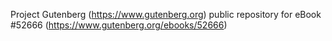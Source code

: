 Project Gutenberg (https://www.gutenberg.org) public repository for
eBook #52666 (https://www.gutenberg.org/ebooks/52666)
